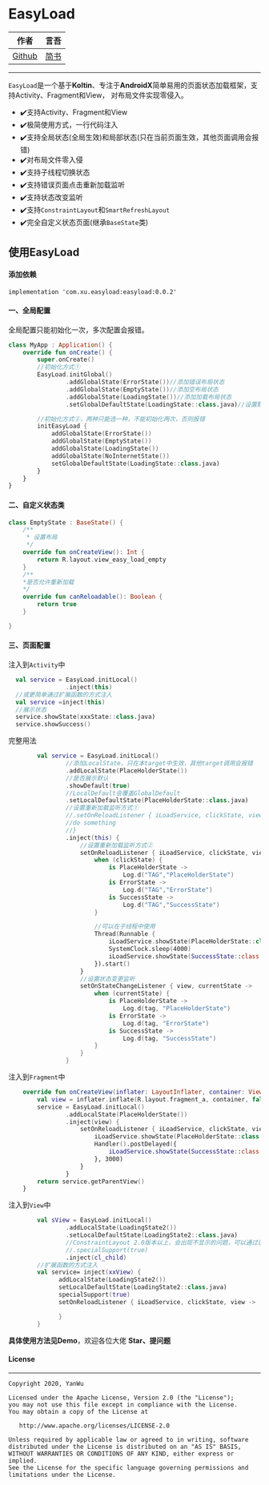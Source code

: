 EasyLoad
==
|作者|言吾|
|---|---
|[Github](https://github.com/xushanning/EasyLoad "求star")|[简书](https://www.jianshu.com/u/02be819f103e)

****

`EasyLoad`是一个基于**Koltin**、专注于**AndroidX**简单易用的页面状态加载框架，支持Activity、Fragment和View，
对布局文件实现零侵入。


* :heavy_check_mark:支持Activity、Fragment和View
* :heavy_check_mark:极简使用方式，一行代码注入
* :heavy_check_mark:支持全局状态(全局生效)和局部状态(只在当前页面生效，其他页面调用会报错)
* :heavy_check_mark:对布局文件零入侵
* :heavy_check_mark:支持子线程切换状态
* :heavy_check_mark:支持错误页面点击重新加载监听
* :heavy_check_mark:支持状态改变监听
* :heavy_check_mark:支持`ConstraintLayout`和`SmartRefreshLayout`
* :heavy_check_mark:完全自定义状态页面(继承`BaseState`类)

## 使用EasyLoad


#### 添加依赖
```
implementation 'com.xu.easyload:easyload:0.0.2'
```

#### 一、全局配置

全局配置只能初始化一次，多次配置会报错。

```kotlin
class MyApp : Application() {
    override fun onCreate() {
        super.onCreate()
        //初始化方式①
        EasyLoad.initGlobal()
                .addGlobalState(ErrorState())//添加错误布局状态
                .addGlobalState(EmptyState())//添加空布局状态
                .addGlobalState(LoadingState())//添加加载布局状态
                .setGlobalDefaultState(LoadingState::class.java)//设置默认全局

        //初始化方式②，两种只能选一种，不能初始化两次，否则报错
        initEasyLoad {
            addGlobalState(ErrorState())
            addGlobalState(EmptyState())
            addGlobalState(LoadingState())
            addGlobalState(NoInternetState())
            setGlobalDefaultState(LoadingState::class.java)
        }
    }
}
```
#### 二、自定义状态类
```kotlin
class EmptyState : BaseState() {
    /**
     * 设置布局
     */
    override fun onCreateView(): Int {
        return R.layout.view_easy_load_empty
    }
    /**
    *是否允许重新加载
    */
    override fun canReloadable(): Boolean {
        return true
    }

}
```
#### 三、页面配置
注入到`Activity`中
```kotlin
  val service = EasyLoad.initLocal()
                .inject(this)
  //或更简单通过扩展函数的方式注入
  val service =inject(this)
  //展示状态
  service.showState(xxxState::class.java)
  service.showSuccess()
```
完整用法

```kotlin
        val service = EasyLoad.initLocal()
                //添加LocalState，只在本target中生效，其他target调用会报错
                .addLocalState(PlaceHolderState())
                //是否展示默认
                .showDefault(true)
                //LocalDefault会覆盖GlobalDefault
                .setLocalDefaultState(PlaceHolderState::class.java)
                //设置重新加载监听方式①
                //.setOnReloadListener { iLoadService, clickState, view ->
                //do something
                //}
                .inject(this) {
                    //设置重新加载监听方式②
                    setOnReloadListener { iLoadService, clickState, view ->
                        when (clickState) {
                            is PlaceHolderState ->
                                Log.d("TAG","PlaceHolderState")
                            is ErrorState ->
                                Log.d("TAG","ErrorState")
                            is SuccessState ->
                                Log.d("TAG","SuccessState")
                        }

                        //可以在子线程中使用
                        Thread(Runnable {
                            iLoadService.showState(PlaceHolderState::class.java)
                            SystemClock.sleep(4000)
                            iLoadService.showState(SuccessState::class.java)
                        }).start()
                    }
                    //设置状态变更监听
                    setOnStateChangeListener { view, currentState ->
                        when (currentState) {
                            is PlaceHolderState ->
                                Log.d(tag, "PlaceHolderState")
                            is ErrorState ->
                                Log.d(tag, "ErrorState")
                            is SuccessState ->
                                Log.d(tag, "SuccessState")
                        }
                    }
                }
```

注入到`Fragment`中

```kotlin
    override fun onCreateView(inflater: LayoutInflater, container: ViewGroup?, savedInstanceState: Bundle?): View? {
        val view = inflater.inflate(R.layout.fragment_a, container, false)
        service = EasyLoad.initLocal()
                .addLocalState(PlaceHolderState())
                .inject(view) {
                    setOnReloadListener { iLoadService, clickState, view ->
                        iLoadService.showState(PlaceHolderState::class.java)
                        Handler().postDelayed({
                            iLoadService.showState(SuccessState::class.java)
                        }, 3000)
                    }
                }
        return service.getParentView()
    }
```
注入到`View`中

```kotlin
        val sView = EasyLoad.initLocal()
                .addLocalState(LoadingState2())
                .setLocalDefaultState(LoadingState2::class.java)
                //ConstraintLayout 2.0版本以上，会出现不显示的问题，可以通过设置specialSupport为true来支持,会损失性能
                //.specialSupport(true)
                .inject(cl_child)
        //扩展函数的方式注入
        val service= inject(xxView) {
              addLocalState(LoadingState2())
              setLocalDefaultState(LoadingState2::class.java)
              specialSupport(true)
              setOnReloadListener { iLoadService, clickState, view ->

              }
        }
```

**具体使用方法见Demo**，欢迎各位大佬 **Star、提问题**

#### License
****
```
Copyright 2020, YanWu

Licensed under the Apache License, Version 2.0 (the "License");
you may not use this file except in compliance with the License.
You may obtain a copy of the License at

   http://www.apache.org/licenses/LICENSE-2.0

Unless required by applicable law or agreed to in writing, software
distributed under the License is distributed on an "AS IS" BASIS,
WITHOUT WARRANTIES OR CONDITIONS OF ANY KIND, either express or implied.
See the License for the specific language governing permissions and
limitations under the License.
```


